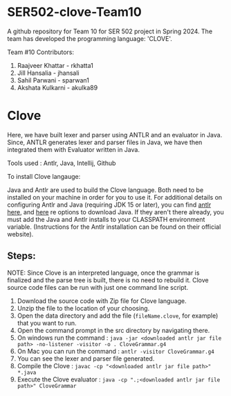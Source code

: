 # SER502-clove-Team10


A github repository for Team 10 for SER 502 project in Spring 2024. The team has developed the programming language: 'CLOVE'.

Team #10 Contributors:
1. Raajveer Khattar - rkhatta1
2. Jill Hansalia - jhansali
3. Sahil Parwani - sparwan1
4. Akshata Kulkarni - akulka89

# Clove 

Here, we have built lexer and parser using ANTLR and an evaluator in Java. Since, ANTLR generates lexer and parser files in Java, we have then integrated them with Evaluator written in Java.

Tools used : Antlr, Java, Intellij, Github

To install Clove langauge:

Java and Antlr are used to build the Clove language. Both need to be installed on your machine in order for you to use it. For additional details on configuring Antlr and Java (requiring JDK 15 or later), you can find [antlr here](https://www.antlr.org/), and [here](https://java.com/en/download/help/download_options.html) re options to download Java. If they aren't there already, you must add the Java and Antlr installs to your CLASSPATH environment variable. (Instructions for the Antlr installation can be found on their official website).

## Steps:

NOTE: Since Clove is an interpreted language, once the grammar is finalized and the parse tree is built, there is no need to rebuild it. Clove source code files can be run with just one command line script. 

1. Download the source code with Zip file for Clove language.
2. Unzip the file to the location of your choosing.
3. Open the data directory and add the file (`fileName.clove`, for example) that you want to run.
4. Open the command prompt in the src directory by navigating there.
5. On windows run the command : `java -jar <downloaded antlr jar file path> -no-listener -visitor -o . CloveGrammar.g4`
6. On Mac you can run the command : `antlr -visitor CloveGrammar.g4`
7. You can see the lexer and parser file generated.
8. Compile the Clove : `javac -cp "<downloaded antlr jar file path>" *.java`
9. Execute the Clove evaluator : `java -cp ".;<downloaded antlr jar file path>" CloveGrammar`
